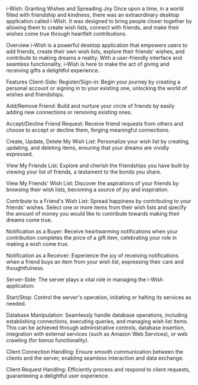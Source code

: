 i-Wish: Granting Wishes and Spreading Joy
Once upon a time, in a world filled with friendship and kindness, there was an extraordinary desktop application called i-Wish. It was designed to bring people closer together by allowing them to create wish lists, connect with friends, and make their wishes come true through heartfelt contributions.

Overview
i-Wish is a powerful desktop application that empowers users to add friends, create their own wish lists, explore their friends' wishes, and contribute to making dreams a reality. With a user-friendly interface and seamless functionality, i-Wish is here to make the act of giving and receiving gifts a delightful experience.

Features
Client-Side:
Register/Sign-in: Begin your journey by creating a personal account or signing in to your existing one, unlocking the world of wishes and friendships.

Add/Remove Friend: Build and nurture your circle of friends by easily adding new connections or removing existing ones.

Accept/Decline Friend Request: Receive friend requests from others and choose to accept or decline them, forging meaningful connections.

Create, Update, Delete My Wish List: Personalize your wish list by creating, updating, and deleting items, ensuring that your dreams are vividly expressed.

View My Friends List: Explore and cherish the friendships you have built by viewing your list of friends, a testament to the bonds you share.

View My Friends' Wish List: Discover the aspirations of your friends by browsing their wish lists, becoming a source of joy and inspiration.

Contribute to a Friend's Wish List: Spread happiness by contributing to your friends' wishes. Select one or more items from their wish lists and specify the amount of money you would like to contribute towards making their dreams come true.

Notification as a Buyer: Receive heartwarming notifications when your contribution completes the price of a gift item, celebrating your role in making a wish come true.

Notification as a Receiver: Experience the joy of receiving notifications when a friend buys an item from your wish list, expressing their care and thoughtfulness.

Server-Side:
The server plays a vital role in managing the i-Wish application:

Start/Stop: Control the server's operation, initiating or halting its services as needed.

Database Manipulation: Seamlessly handle database operations, including establishing connections, executing queries, and managing wish list items. This can be achieved through administrative controls, database insertion, integration with external services (such as Amazon Web Services), or web crawling (for bonus functionality).

Client Connection Handling: Ensure smooth communication between the clients and the server, enabling seamless interaction and data exchange.

Client Request Handling: Efficiently process and respond to client requests, guaranteeing a delightful user experience.